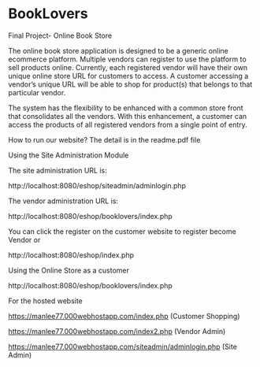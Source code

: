 # BookLovers
Final Project- Online Book Store

The online book store application is designed to be a generic online ecommerce platform. Multiple vendors can register to use the platform to sell products online. Currently, each registered vendor will have their own unique online store URL for customers to access. A customer accessing a vendor’s unique URL will be able to shop for product(s) that belongs to that particular vendor. 
 
The system has the flexibility to be enhanced with a common store front that consolidates all the vendors. With this enhancement, a customer can access the products of all registered vendors from a single point of entry. 

How to run our website? The detail is in the readme.pdf file

Using the Site Administration Module 
 
The site administration URL is:

http://localhost:8080/eshop/siteadmin/adminlogin.php 


The vendor administration URL is: 

http://localhost:8080/eshop/booklovers/index.php

You can click the register on the customer website to register become Vendor or

http://localhost:8080/eshop/index.php

Using the Online Store as a customer 

http://localhost:8080/eshop/booklovers/index.php

For the hosted website

https://manlee77.000webhostapp.com/index.php (Customer Shopping)

https://manlee77.000webhostapp.com/index2.php (Vendor Admin)

https://manlee77.000webhostapp.com/siteadmin/adminlogin.php (Site Admin)




